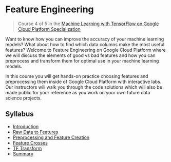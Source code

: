 # Feature Engineering

> Course 4 of 5 in the [Machine Learning with TensorFlow on Google Cloud Platform Specialization](https://www.coursera.org/specializations/machine-learning-tensorflow-gcp)

Want to know how you can improve the accuracy of your machine learning models? What about how to find which data columns make the most useful features? Welcome to Feature Engineering on Google Cloud Platform where we will discuss the elements of good vs bad features and how you can preprocess and transform them for optimal use in your machine learning models.

In this course you will get hands-on practice choosing features and preprocessing them inside of Google Cloud Platform with interactive labs. Our instructors will walk you through the code solutions which will also be made public for your reference as you work on your own future data science projects.

## Syllabus

* [Introduction](1-Introduction/)
* [Raw Data to Features](2-RawData/)
* [Preprocessing and Feature Creation](3-Preprocess/)
* [Feature Crosses](4-FeatureCrosses/)
* [TF Transform](5-TFTransform/)
* [Summary](6-Summary/)
